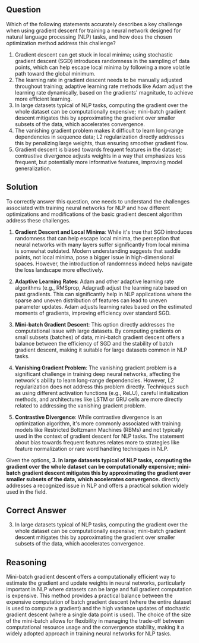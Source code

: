 ## Question
Which of the following statements accurately describes a key challenge when using gradient descent for training a neural network designed for natural language processing (NLP) tasks, and how does the chosen optimization method address this challenge?

1. Gradient descent can get stuck in local minima; using stochastic gradient descent (SGD) introduces randomness in the sampling of data points, which can help escape local minima by following a more volatile path toward the global minimum.
2. The learning rate in gradient descent needs to be manually adjusted throughout training; adaptive learning rate methods like Adam adjust the learning rate dynamically, based on the gradients' magnitude, to achieve more efficient learning.
3. In large datasets typical of NLP tasks, computing the gradient over the whole dataset can be computationally expensive; mini-batch gradient descent mitigates this by approximating the gradient over smaller subsets of the data, which accelerates convergence.
4. The vanishing gradient problem makes it difficult to learn long-range dependencies in sequence data; L2 regularization directly addresses this by penalizing large weights, thus ensuring smoother gradient flow.
5. Gradient descent is biased towards frequent features in the dataset; contrastive divergence adjusts weights in a way that emphasizes less frequent, but potentially more informative features, improving model generalization.

## Solution
To correctly answer this question, one needs to understand the challenges associated with training neural networks for NLP and how different optimizations and modifications of the basic gradient descent algorithm address these challenges.

1. **Gradient Descent and Local Minima**: While it's true that SGD introduces randomness that can help escape local minima, the perception that neural networks with many layers suffer significantly from local minima is somewhat outdated. Modern understanding suggests that saddle points, not local minima, pose a bigger issue in high-dimensional spaces. However, the introduction of randomness indeed helps navigate the loss landscape more effectively.

2. **Adaptive Learning Rates**: Adam and other adaptive learning rate algorithms (e.g., RMSprop, Adagrad) adjust the learning rate based on past gradients. This can significantly help in NLP applications where the sparse and uneven distribution of features can lead to uneven parameter updates. Adam adjusts learning rates based on the estimated moments of gradients, improving efficiency over standard SGD.

3. **Mini-batch Gradient Descent**: This option directly addresses the computational issue with large datasets. By computing gradients on small subsets (batches) of data, mini-batch gradient descent offers a balance between the efficiency of SGD and the stability of batch gradient descent, making it suitable for large datasets common in NLP tasks.

4. **Vanishing Gradient Problem**: The vanishing gradient problem is a significant challenge in training deep neural networks, affecting the network's ability to learn long-range dependencies. However, L2 regularization does not address this problem directly. Techniques such as using different activation functions (e.g., ReLU), careful initialization methods, and architectures like LSTM or GRU cells are more directly related to addressing the vanishing gradient problem.

5. **Contrastive Divergence**: While contrastive divergence is an optimization algorithm, it's more commonly associated with training models like Restricted Boltzmann Machines (RBMs) and not typically used in the context of gradient descent for NLP tasks. The statement about bias towards frequent features relates more to strategies like feature normalization or rare word handling techniques in NLP.

Given the options, **3. In large datasets typical of NLP tasks, computing the gradient over the whole dataset can be computationally expensive; mini-batch gradient descent mitigates this by approximating the gradient over smaller subsets of the data, which accelerates convergence.** directly addresses a recognized issue in NLP and offers a practical solution widely used in the field.

## Correct Answer
3. In large datasets typical of NLP tasks, computing the gradient over the whole dataset can be computationally expensive; mini-batch gradient descent mitigates this by approximating the gradient over smaller subsets of the data, which accelerates convergence.

## Reasoning
Mini-batch gradient descent offers a computationally efficient way to estimate the gradient and update weights in neural networks, particularly important in NLP where datasets can be large and full gradient computation is expensive. This method provides a practical balance between the expensive computation of batch gradient descent (where the entire dataset is used to compute a gradient) and the high variance updates of stochastic gradient descent (where a single data point is used). The choice of the size of the mini-batch allows for flexibility in managing the trade-off between computational resource usage and the convergence stability, making it a widely adopted approach in training neural networks for NLP tasks.